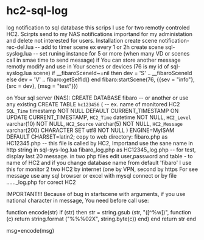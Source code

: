 # hc2-sql-log
log notification to sql database
this scrips I use for two remotly controled HC2. Scirpts send to my NAS notifications importand for my administation and delete not interested for users. 
Installation
    create scene notification-rec-del.lua           -- add to timer scene ex every 1 or 2h
    create scene sql-syslog.lua                     -- set runing instance for 5 or more (when many VD or scenes call in smae time to send message)
if You can store another message remotly modify and use in Your scenes or devices (76 is my id of sql-syslog.lua scene)
    if __fibaroSceneId~=nil then dev = 'S' .. __fibaroSceneId else dev = 'V' .. fibaro:getSelfId() end
    fibaro:startScene(76, {{sev = "info"}, {src = dev}, {msg = "test"}})

on Your sql server (NAS):
    CREATE DATABASE fibaro      -- or another or use any existing
    CREATE TABLE `hc123456` (      -- ex. name of monitored HC2
      `SQL_Time` timestamp NOT NULL DEFAULT CURRENT_TIMESTAMP ON UPDATE CURRENT_TIMESTAMP,
      `HC2_Time` datetime NOT NULL,
      `HC2_Level` varchar(10) NOT NULL,
      `HC2_Source` varchar(5) NOT NULL,
      `HC2_Message` varchar(200) CHARACTER SET utf8 NOT NULL
    ) ENGINE=MyISAM DEFAULT CHARSET=latin2;
copy to web directory:
  fibaro.php as  HC12345.php          -- this file is called by HC2, Importand use the sane name in http string in sql-sys-log.lua
  fibaro_log.php as  HC12345_log.php  -- for test, display last 20 message.
in two php files edit user,password and table - to name of HC2 and if you change database name from default 'fibaro'
I use this for monitor 2 two HC2 by internet (one by VPN, second by https
For see message use any sql browser or excel with mysql connect or by file ......_log.php for corect HC2



IMPORTANT!!!
Because of bug in startscene with arguments, if you use national character in message, You need before call use:

function encode(str)
  if (str) then
    str = string.gsub (str, "([^%w])",
    function (c) return string.format ("%%%02X", string.byte(c)) end)
  end
  return str 
end

msg=encode(msg)
